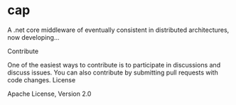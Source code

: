# cap
  
A .net core middleware of eventually consistent in distributed architectures, now developing...

Contribute

One of the easiest ways to contribute is to participate in discussions and discuss issues. You can also contribute by submitting pull requests with code changes.
License

Apache License, Version 2.0